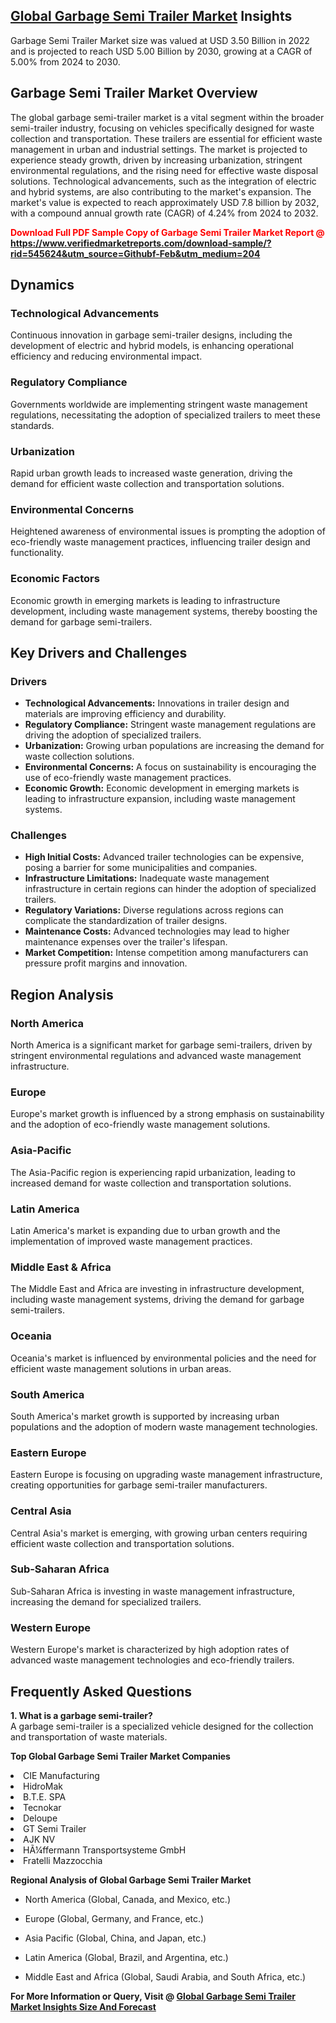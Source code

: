 <h2><a href="https://www.verifiedmarketreports.com/download-sample/?rid=545624&amp;utm_source=Githubf&amp;utm_medium=204" target="_blank">Global Garbage Semi Trailer Market</a> Insights</h2><p>Garbage Semi Trailer Market size was valued at USD 3.50 Billion in 2022 and is projected to reach USD 5.00 Billion by 2030, growing at a CAGR of 5.00% from 2024 to 2030.</p><p> <h2>Garbage Semi Trailer Market Overview</h2> <p>The global garbage semi-trailer market is a vital segment within the broader semi-trailer industry, focusing on vehicles specifically designed for waste collection and transportation. These trailers are essential for efficient waste management in urban and industrial settings. The market is projected to experience steady growth, driven by increasing urbanization, stringent environmental regulations, and the rising need for effective waste disposal solutions. Technological advancements, such as the integration of electric and hybrid systems, are also contributing to the market's expansion. The market's value is expected to reach approximately USD 7.8 billion by 2032, with a compound annual growth rate (CAGR) of 4.24% from 2024 to 2032. </p> <p><strong><p><span class=""><span style="color: #ff0000;"><strong>Download Full PDF Sample Copy of Garbage Semi Trailer Market Report</strong> @ </span><a href="https://www.verifiedmarketreports.com/download-sample/?rid=545624&amp;utm_source=Githubf-Feb&amp;utm_medium=204" target="_blank">https://www.verifiedmarketreports.com/download-sample/?rid=545624&amp;utm_source=Githubf-Feb&amp;utm_medium=204</a></span></p></strong></p> <h2>Dynamics</h2> <h3>Technological Advancements</h3> <p>Continuous innovation in garbage semi-trailer designs, including the development of electric and hybrid models, is enhancing operational efficiency and reducing environmental impact. </p> <h3>Regulatory Compliance</h3> <p>Governments worldwide are implementing stringent waste management regulations, necessitating the adoption of specialized trailers to meet these standards. </p> <h3>Urbanization</h3> <p>Rapid urban growth leads to increased waste generation, driving the demand for efficient waste collection and transportation solutions. </p> <h3>Environmental Concerns</h3> <p>Heightened awareness of environmental issues is prompting the adoption of eco-friendly waste management practices, influencing trailer design and functionality. </p> <h3>Economic Factors</h3> <p>Economic growth in emerging markets is leading to infrastructure development, including waste management systems, thereby boosting the demand for garbage semi-trailers. </p> <h2>Key Drivers and Challenges</h2> <h3>Drivers</h3> <ul> <li><strong>Technological Advancements:</strong> Innovations in trailer design and materials are improving efficiency and durability. </li> <li><strong>Regulatory Compliance:</strong> Stringent waste management regulations are driving the adoption of specialized trailers. </li> <li><strong>Urbanization:</strong> Growing urban populations are increasing the demand for waste collection solutions. </li> <li><strong>Environmental Concerns:</strong> A focus on sustainability is encouraging the use of eco-friendly waste management practices. </li> <li><strong>Economic Growth:</strong> Economic development in emerging markets is leading to infrastructure expansion, including waste management systems. </li> </ul> <h3>Challenges</h3> <ul> <li><strong>High Initial Costs:</strong> Advanced trailer technologies can be expensive, posing a barrier for some municipalities and companies. </li> <li><strong>Infrastructure Limitations:</strong> Inadequate waste management infrastructure in certain regions can hinder the adoption of specialized trailers. </li> <li><strong>Regulatory Variations:</strong> Diverse regulations across regions can complicate the standardization of trailer designs. </li> <li><strong>Maintenance Costs:</strong> Advanced technologies may lead to higher maintenance expenses over the trailer's lifespan. </li> <li><strong>Market Competition:</strong> Intense competition among manufacturers can pressure profit margins and innovation. </li> </ul> <h2>Region Analysis</h2> <h3>North America</h3> <p>North America is a significant market for garbage semi-trailers, driven by stringent environmental regulations and advanced waste management infrastructure. </p> <h3>Europe</h3> <p>Europe's market growth is influenced by a strong emphasis on sustainability and the adoption of eco-friendly waste management solutions. </p> <h3>Asia-Pacific</h3> <p>The Asia-Pacific region is experiencing rapid urbanization, leading to increased demand for waste collection and transportation solutions. </p> <h3>Latin America</h3> <p>Latin America's market is expanding due to urban growth and the implementation of improved waste management practices. </p> <h3>Middle East & Africa</h3> <p>The Middle East and Africa are investing in infrastructure development, including waste management systems, driving the demand for garbage semi-trailers. </p> <h3>Oceania</h3> <p>Oceania's market is influenced by environmental policies and the need for efficient waste management solutions in urban areas. </p> <h3>South America</h3> <p>South America's market growth is supported by increasing urban populations and the adoption of modern waste management technologies. </p> <h3>Eastern Europe</h3> <p>Eastern Europe is focusing on upgrading waste management infrastructure, creating opportunities for garbage semi-trailer manufacturers. </p> <h3>Central Asia</h3> <p>Central Asia's market is emerging, with growing urban centers requiring efficient waste collection and transportation solutions. </p> <h3>Sub-Saharan Africa</h3> <p>Sub-Saharan Africa is investing in waste management infrastructure, increasing the demand for specialized trailers. </p> <h3>Western Europe</h3> <p>Western Europe's market is characterized by high adoption rates of advanced waste management technologies and eco-friendly trailers. </p> <h2>Frequently Asked Questions</h2> <p><strong>1. What is a garbage semi-trailer?</strong><br> A garbage semi-trailer is a specialized vehicle designed for the collection and transportation of waste materials. </p> <p><strong</p><p><strong>Top Global Garbage Semi Trailer Market Companies</strong></p><div data-test-id=""><p><li>CIE Manufacturing</li><li> HidroMak</li><li> B.T.E. SPA</li><li> Tecnokar</li><li> Deloupe</li><li> GT Semi Trailer</li><li> AJK NV</li><li> HÃ¼ffermann Transportsysteme GmbH</li><li> Fratelli Mazzocchia</li></p><div><strong>Regional Analysis of&nbsp;Global Garbage Semi Trailer Market</strong></div><ul><li dir="ltr"><p dir="ltr">North America&nbsp;(Global, Canada, and Mexico, etc.)</p></li><li dir="ltr"><p dir="ltr">Europe (Global, Germany, and France, etc.)</p></li><li dir="ltr"><p dir="ltr">Asia Pacific&nbsp;(Global, China, and Japan, etc.)</p></li><li dir="ltr"><p dir="ltr">Latin America&nbsp;(Global, Brazil, and Argentina, etc.)</p></li><li dir="ltr">Middle East and Africa&nbsp;(Global, Saudi Arabia, and South Africa, etc.)</li></ul><p><strong>For More Information or Query, Visit @&nbsp;</strong><strong><a href="https://www.verifiedmarketreports.com/product/garbage-semi-trailer-market/?utm_source=Githubf&amp;utm_medium=204" target="_blank">Global Garbage Semi Trailer Market Insights Size And Forecast</a></strong></p></div>
